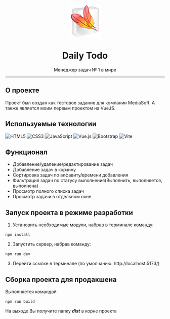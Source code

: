 <div align="center">
    <img src="./src/assets/logo.png" width="100" height="100" />
    <h1>Daily Todo</h1>
    <p>Менеджер задач № 1 в мире</p>
</div>

---

## О проекте
Проект был создан как тестовое задание для компании MediaSoft.
А также является моим первым проектом на VueJS.

## Используемые технологии
![HTML5](https://img.shields.io/badge/html5-%23E34F26.svg?style=for-the-badge&logo=html5&logoColor=white) ![CSS3](https://img.shields.io/badge/css3-%231572B6.svg?style=for-the-badge&logo=css3&logoColor=white) ![JavaScript](https://img.shields.io/badge/javascript-%23323330.svg?style=for-the-badge&logo=javascript&logoColor=%23F7DF1E) ![Vue.js](https://img.shields.io/badge/vuejs-%2335495e.svg?style=for-the-badge&logo=vuedotjs&logoColor=%234FC08D) ![Bootstrap](https://img.shields.io/badge/bootstrap-%238511FA.svg?style=for-the-badge&logo=bootstrap&logoColor=white) ![Vite](https://img.shields.io/badge/vite-%23646CFF.svg?style=for-the-badge&logo=vite&logoColor=white)

## Функционал
- Добавление/удаление/редактирование задач
- Добавление задач в корзину
- Сортировка задач по алфавиту/времени добавления
- Фильтрация задач по статусу выполнения(Выполнить, выполняется, выполнена)
- Просмотр полного списка задач
- Просмотр задачи в отдельном окне

## Запуск проекта в режиме разработки
1. Установить необходимые модули, набрав в терминале команду:
```
npm install
```
2. Запустить сервер, набрав команду:
```
npm run dev
```
3. Перейти ссылке в терминале
   (по умолчанию: http://localhost:5173/)
   
## Сборка проекта для продакшена
Выполняется командой
```
npm run build
```
На выходе Вы получите папку ***dist*** в корне проекта
